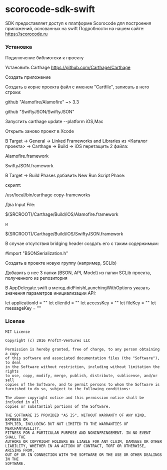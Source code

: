 # scorocode-sdk-swift
SDK предоставляет доступ к платформе Scorocode для построения приложений, основанных на swift
Подробности на нашем сайте: https://scorocode.ru

### Установка
Подключение библиотеки к проекту

Установить Carthage
https://github.com/Carthage/Carthage

Создать приложение

Создать в корне проекта файл с именем "Cartfile", записать в него строки:

  github "Alamofire/Alamofire" ~> 3.3

  github "SwiftyJSON/SwiftyJSON"

Запустить carthage update --platform iOS,Mac

Открыть заново проект в Xcode

В Target -> General -> Linked Frameworks and Libraries из <Каталог проекта> -> Carthage -> Build -> iOS перетащить 2 файла:

  Alamofire.framework

  SwiftyJSON.framework

В Target -> Build Phases добавить New Run Script Phase:

скрипт:

/usr/local/bin/carthage copy-frameworks

Два Input File:

$(SRCROOT)/Carthage/Build/iOS/Alamofire.framework

и

$(SRCROOT)/Carthage/Build/iOS/SwiftyJSON.framework


В случае отсутствия bridging header создать его с таким содержимым:

#import "BSONSerialization.h"


Создать в проекте новую группу (например, SCLib)

Добавить в нее 3 папки (BSON, API, Model) из папки SCLib проекта, полученного из репозитория

В AppDelegate.swift в метод didFinishLaunchingWithOptions указать значения параметров инициализации API:

let applicationId = ""
let clientId = ""
let accessKey = ""
let fileKey = ""
let messageKey = ""

### License
```
MIT License

Copyright (c) 2016 ProfIT-Ventures LLC

Permission is hereby granted, free of charge, to any person obtaining a copy
of this software and associated documentation files (the "Software"), to deal
in the Software without restriction, including without limitation the rights
to use, copy, modify, merge, publish, distribute, sublicense, and/or sell
copies of the Software, and to permit persons to whom the Software is
furnished to do so, subject to the following conditions:

The above copyright notice and this permission notice shall be included in all
copies or substantial portions of the Software.

THE SOFTWARE IS PROVIDED "AS IS", WITHOUT WARRANTY OF ANY KIND, EXPRESS OR
IMPLIED, INCLUDING BUT NOT LIMITED TO THE WARRANTIES OF MERCHANTABILITY,
FITNESS FOR A PARTICULAR PURPOSE AND NONINFRINGEMENT. IN NO EVENT SHALL THE
AUTHORS OR COPYRIGHT HOLDERS BE LIABLE FOR ANY CLAIM, DAMAGES OR OTHER
LIABILITY, WHETHER IN AN ACTION OF CONTRACT, TORT OR OTHERWISE, ARISING FROM,
OUT OF OR IN CONNECTION WITH THE SOFTWARE OR THE USE OR OTHER DEALINGS IN THE
SOFTWARE.
```
